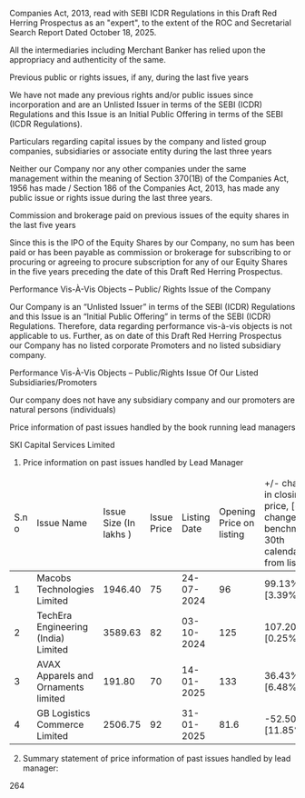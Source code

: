 Companies Act, 2013, read with SEBI ICDR Regulations in this Draft Red Herring Prospectus as an "expert", to the extent of the ROC and Secretarial Search Report Dated October 18, 2025.

All the intermediaries including Merchant Banker has relied upon the appropriacy and authenticity of the same.

Previous public or rights issues, if any, during the last five years

We have not made any previous rights and/or public issues since incorporation and are an Unlisted Issuer in terms of the SEBI (ICDR) Regulations and this Issue is an Initial Public Offering in terms of the SEBI (ICDR Regulations).

Particulars regarding capital issues by the company and listed group companies, subsidiaries or associate entity during the last three years

Neither our Company nor any other companies under the same management within the meaning of Section 370(1B) of the Companies Act, 1956 has made / Section 186 of the Companies Act, 2013, has made any public issue or rights issue during the last three years.

Commission and brokerage paid on previous issues of the equity shares in the last five years

Since this is the IPO of the Equity Shares by our Company, no sum has been paid or has been payable as commission or brokerage for subscribing to or procuring or agreeing to procure subscription for any of our Equity Shares in the five years preceding the date of this Draft Red Herring Prospectus.

Performance Vis-À-Vis Objects – Public/ Rights Issue of the Company

Our Company is an “Unlisted Issuer” in terms of the SEBI (ICDR) Regulations and this Issue is an “Initial Public Offering” in terms of the SEBI (ICDR) Regulations. Therefore, data regarding performance vis-à-vis objects is not applicable to us. Further, as on date of this Draft Red Herring Prospectus our Company has no listed corporate Promoters and no listed subsidiary company.

Performance Vis-À-Vis Objects – Public/Rights Issue Of Our Listed Subsidiaries/Promoters

Our company does not have any subsidiary company and our promoters are natural persons (individuals)

Price information of past issues handled by the book running lead managers

SKI Capital Services Limited

1. Price information on past issues handled by Lead Manager

<table><thead><tr><td>S.n o</td><td>Issue Name</td><td>Issue Size (In lakhs )</td><td>Issue Price</td><td>Listing Date</td><td>Opening Price on listing</td><td>+/- change in closing price, [+/- change in benchmark]- 30th calendar day from listing</td><td>+/- change in closing price, [+/- change in benchmark]- 90th calendar day from listing</td><td>+/- change in closing price, [+/- change in benchmark]- 180th calendar day from listing</td></tr></thead><tbody><tr><td>1</td><td>Macobs Technologies Limited</td><td>1946.40</td><td>75</td><td>24-07-2024</td><td>96</td><td>99.13%[3.39%]</td><td>94.67%[0.55%]</td><td>126.73%[2.46%]</td></tr><tr><td>2</td><td>TechEra Engineering (India) Limited</td><td>3589.63</td><td>82</td><td>03-10-2024</td><td>125</td><td>107.20%[0.25%]</td><td>140.06%[1.12%]</td><td>58.48%[15.99%]</td></tr><tr><td>3</td><td>AVAX Apparels and Ornaments limited</td><td>191.80</td><td>70</td><td>14-01-2025</td><td>133</td><td>36.43%[6.48%]</td><td>84.00%[7.99%]</td><td>80.29%[1.15%]</td></tr><tr><td>4</td><td>GB Logistics Commerce Limited</td><td>2506.75</td><td>92</td><td>31-01-2025</td><td>81.6</td><td>-52.50%[11.85%]</td><td>-51.03%[1.32%]</td><td>-43.15%[1.15%]</td></tr></tbody></table>

2. Summary statement of price information of past issues handled by lead manager:

264